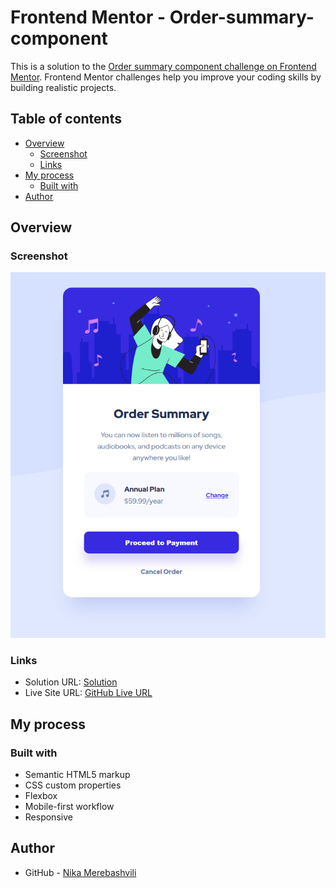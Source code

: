 # Frontend Mentor - Order-summary-component

This is a solution to the [Order summary component challenge on Frontend Mentor](https://www.frontendmentor.io/challenges/order-summary-component-QlPmajDUj). Frontend Mentor challenges help you improve your coding skills by building realistic projects. 

## Table of contents

- [Overview](#overview)
  - [Screenshot](#screenshot)
  - [Links](#links)
- [My process](#my-process)
  - [Built with](#built-with)
- [Author](#author)



## Overview

### Screenshot

![](./images/screenshot.png)



### Links

- Solution URL: [Solution](https://github.com/nikamerebashvili95/order-summary-component)
- Live Site URL: [GitHub Live URL](https://nikamerebashvili95.github.io/order-summary-component/)

## My process

### Built with

- Semantic HTML5 markup
- CSS custom properties
- Flexbox
- Mobile-first workflow
- Responsive



## Author

- GitHub - [Nika Merebashvili](https://github.com/nikamerebashvili95)

